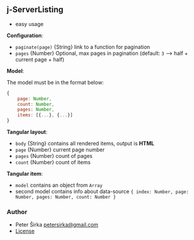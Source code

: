 ## j-ServerListing

- easy usage

__Configuration__:

- `paginate(page)` {String} link to a function for pagination
- `pages` {Number} Optional, max pages in pagination (default: `3` --> half + current page + half)

__Model__:

The model must be in the format below:

```javascript
{
	page: Number,
	count: Number,
	pages: Number,
	items: [{...}, {...}]
}
```

__Tangular layout__:

- `body` {String} contains all rendered items, output is __HTML__
- `page` {Number} current page number
- `pages` {Number} count of pages
- `count` {Number} count of items

__Tangular item__:

- `model` contains an object from `Array`
- second model contains info about data-source `{ index: Number, page: Number, pages: Number, count: Number }`

### Author

- Peter Širka <petersirka@gmail.com>
- [License](https://www.totaljs.com/license/)